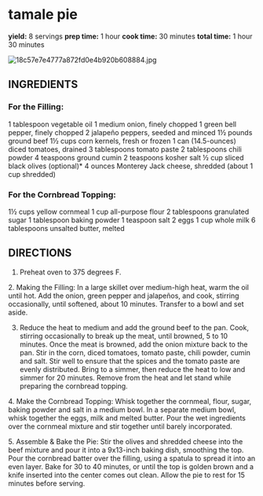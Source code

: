 # tamale pie

**yield:** 8 servings
**prep time:** 1 hour
**cook time:** 30 minutes
**total time:** 1 hour 30 minutes


![18c57e7e4777a872fd0e4b920b608884.jpg](../image/18c57e7e4777a872fd0e4b920b608884.jpg)

## INGREDIENTS

### For the Filling:

1 tablespoon vegetable oil
1 medium onion, finely chopped
1 green bell pepper, finely chopped
2 jalapeño peppers, seeded and minced
1½ pounds ground beef
1½ cups corn kernels, fresh or frozen
1 can (14.5-ounces) diced tomatoes, drained
3 tablespoons tomato paste
2 tablespoons chili powder
4 teaspoons ground cumin
2 teaspoons kosher salt
½ cup sliced black olives (optional)*
4 ounces Monterey Jack cheese, shredded (about 1 cup shredded)

### For the Cornbread Topping: 

1½ cups yellow cornmeal
1 cup all-purpose flour
2 tablespoons granulated sugar
1 tablespoon baking powder
1 teaspoon salt
2 eggs
1 cup whole milk
6 tablespoons unsalted butter, melted

## DIRECTIONS

1. Preheat oven to 375 degrees F.

2. Making the Filling: In a large skillet over medium-high heat, warm the oil until hot. Add the onion, green pepper and jalapeños, and cook, stirring occasionally, until softened, about 10 minutes. Transfer to a bowl and set aside.

3. Reduce the heat to medium and add the ground beef to the pan. Cook, stirring occasionally to break up the meat, until browned, 5 to 10 minutes. Once the meat is browned, add the onion mixture back to the pan. Stir in the corn, diced tomatoes, tomato paste, chili powder, cumin and salt. Stir well to ensure that the spices and the tomato paste are evenly distributed. Bring to a simmer, then reduce the heat to low and simmer for 20 minutes. Remove from the heat and let stand while preparing the cornbread topping.

4. Make the Cornbread Topping: Whisk together the cornmeal, flour, sugar, baking powder and salt in a medium bowl. In a separate medium bowl, whisk together the eggs, milk and melted butter. Pour the wet ingredients over the cornmeal mixture and stir together until barely incorporated.

5. Assemble & Bake the Pie: Stir the olives and shredded cheese into the beef mixture and pour it into a 9x13-inch baking dish, smoothing the top. Pour the cornbread batter over the filling, using a spatula to spread it into an even layer. Bake for 30 to 40 minutes, or until the top is golden brown and a knife inserted into the center comes out clean. Allow the pie to rest for 15 minutes before serving.

